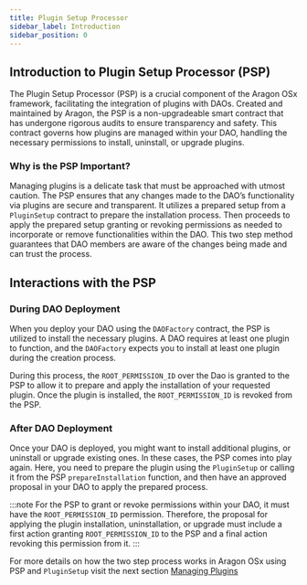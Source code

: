 ```yaml
---
title: Plugin Setup Processor
sidebar_label: Introduction
sidebar_position: 0
---
```


## Introduction to Plugin Setup Processor (PSP)

The Plugin Setup Processor (PSP) is a crucial component of the Aragon OSx framework, facilitating the integration of plugins with DAOs. Created and maintained by Aragon, the PSP is a non-upgradeable smart contract that has undergone rigorous audits to ensure transparency and safety. This contract governs how plugins are managed within your DAO, handling the necessary permissions to install, uninstall, or upgrade plugins.

### Why is the PSP Important?

Managing plugins is a delicate task that must be approached with utmost caution. The PSP ensures that any changes made to the DAO’s functionality via plugins are secure and transparent. It utilizes a prepared setup from a `PluginSetup` contract to prepare the installation process. Then proceeds to apply the prepared setup granting or revoking permissions as needed to incorporate or remove functionalities within the DAO.
This two step method guarantees that DAO members are aware of the changes being made and can trust the process.

## Interactions with the PSP

### During DAO Deployment

When you deploy your DAO using the `DAOFactory` contract, the PSP is utilized to install the necessary plugins. A DAO requires at least one plugin to function, and the `DAOFactory` expects you to install at least one plugin during the creation process.

During this process, the `ROOT_PERMISSION_ID` over the Dao is granted to the PSP to allow it to prepare and apply the installation of your requested plugin. Once the plugin is installed, the `ROOT_PERMISSION_ID` is revoked from the PSP.

### After DAO Deployment

Once your DAO is deployed, you might want to install additional plugins, or uninstall or upgrade existing ones. In these cases, the PSP comes into play again. Here, you need to prepare the plugin using the `PluginSetup` or calling it from the PSP `prepareInstallation` function, and then have an approved proposal in your DAO to apply the prepared process.

:::note
For the PSP to grant or revoke permissions within your DAO, it must have the `ROOT_PERMISSION_ID` permission. Therefore, the proposal for applying the plugin installation, uninstallation, or upgrade must include a first action granting `ROOT_PERMISSION_ID` to the PSP and a final action revoking this permission from it.
:::

For more details on how the two step process works in Aragon OSx using PSP and `PluginSetup` visit the next section [Managing Plugins](./managing-plugins.md)
